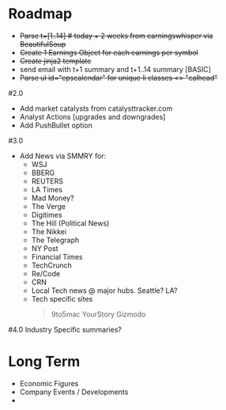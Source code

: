 # Roadmap                                                              
* ~~Parse t+[1..14] # today + 2 weeks from earningswhisper via BeautifulSoup~~
* ~~Create 1 Earnings Object for each earnings per symbol~~
* ~~Create jinja2 template~~
* send email with t+1 summary and t+1..14 summary [BASIC]                 
* ~~Parse ul id="epscalendar" for unique li classes <> "calhead"~~

#2.0
* Add market catalysts from catalysttracker.com  
* Analyst Actions [upgrades and downgrades] 
* Add PushBullet option

#3.0
* Add News via SMMRY for:
	- WSJ
	- BBERG
	- REUTERS
	- LA Times
	- Mad Money?
	- The Verge
	- Digitimes
	- The Hill (Political News)
	- The Nikkei
	- The Telegraph
	- NY Post
	- Financial Times
	- TechCrunch
	- Re/Code
	- CRN 
	- Local Tech news @ major hubs. Seattle? LA?
	- Tech specific sites
		> 9to5mac
		> YourStory
		> Gizmodo

#4.0
Industry Specific summaries?


# Long Term
* Economic Figures
* Company Events / Developments
*

